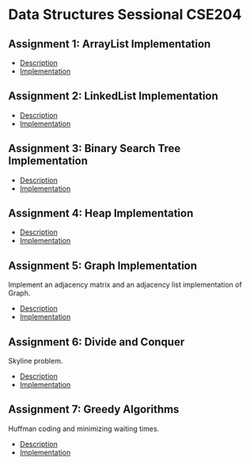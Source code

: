 # Data Structures Sessional CSE204

## Assignment 1: ArrayList Implementation
- [Description](ArrayList/HomeworkAssignmentA1A2.pdf)
- [Implementation](ArrayList/1505057_offline.cpp)

## Assignment 2: LinkedList Implementation
- [Description](Linked%20List/HomeworkAssignmentLinkedList.pdf)
- [Implementation](Linked%20List/)

## Assignment 3: Binary Search Tree Implementation
- [Description](Binary%20Search%20Tree/HomeworkAssignment3.pdf)
- [Implementation](Binary%20Search%20Tree/)

## Assignment 4: Heap Implementation
- [Description](Heap/HW4-heap.pdf)
- [Implementation](Heap/1505057.cpp)

## Assignment 5: Graph Implementation
Implement an adjacency matrix and an adjacency list implementation of Graph.
- [Description](Graph/HW5-description.pdf)
- [Implementation](Graph/)

## Assignment 6: Divide and Conquer
Skyline problem.
- [Description](Divide%20and%20Conquer/HW6-description.pdf)
- [Implementation](Divide%20and%20Conquer/1505057.cpp)

## Assignment 7: Greedy Algorithms
Huffman coding and minimizing waiting times.
- [Description](Greedy/HW7-description.pdf)
- [Implementation](Greedy/)